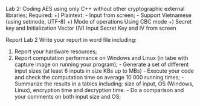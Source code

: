 Lab 2: Coding AES using only C++ without other cryptographic external libraries;
Required:
+) Plaintext:
    - Input from screen;
    - Support Vietnamese (using setmode, UTF-8)
+) Mode of operations
     Using CBC mode
+) Secret key and Initialization Vector (IV)
     Input Secret Key and IV from screen
     
Report Lab 2
Write your report in word file including:
  1. Report your hardware resources;
  2. Report computation performance on Windows and Linux (in tabe with capture image on running your program);
    - Generate a set of different input sizes (at least 6 inputs in size KBs up to MBs)
    - Execute your code and check the computation time on average 10 000 running times;
    - Summarize the results in a tables including: size of input, OS (Windows, Linux), encryption time and decryption time.
    - Do a comparison and your comments on both input size and OS;